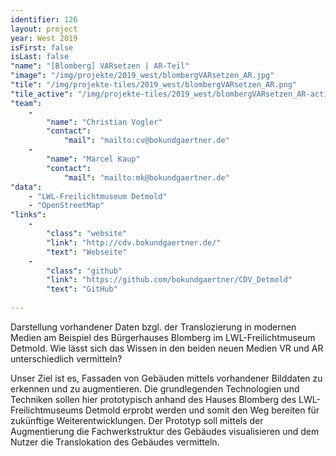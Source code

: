 ```yaml
---
identifier: 126
layout: project
year: West 2019
isFirst: false
isLast: false
"name": "[Blomberg] VARsetzen | AR-Teil"
"image": "/img/projekte/2019_west/blombergVARsetzen_AR.jpg"
"tile": "/img/projekte-tiles/2019_west/blombergVARsetzen_AR.png"
"tile_active": "/img/projekte-tiles/2019_west/blombergVARsetzen_AR-active.png"
"team":
    -
        "name": "Christian Vogler"
        "contact":
            "mail": "mailto:cv@bokundgaertner.de"
    -
        "name": "Marcel Kaup"
        "contact":
            "mail": "mailto:mk@bokundgaertner.de"
"data":
    - "LWL-Freilichtmuseum Detmold"
    - "OpenStreetMap"
"links":
    -
        "class": "website"
        "link": "http://cdv.bokundgaertner.de/"
        "text": "Webseite"
    -
        "class": "github"
        "link": "https://github.com/bokundgaertner/CDV_Detmold"
        "text": "GitHub"
           
---
```

Darstellung vorhandener Daten bzgl. der Translozierung in modernen Medien am Beispiel des Bürgerhauses Blomberg im LWL-Freilichtmuseum Detmold. Wie lässt sich das Wissen in den beiden neuen Medien VR und AR unterschiedlich vermitteln?

Unser Ziel ist es, Fassaden von Gebäuden mittels vorhandener Bilddaten zu erkennen und zu augmentieren. Die grundlegenden Technologien und Techniken sollen hier prototypisch anhand des Hauses Blomberg des LWL-Freilichtmuseums Detmold erprobt werden und somit den Weg bereiten für zukünftige Weiterentwicklungen. Der Prototyp soll mittels der Augmentierung die Fachwerkstruktur des Gebäudes visualisieren und dem Nutzer die Translokation des Gebäudes vermitteln.